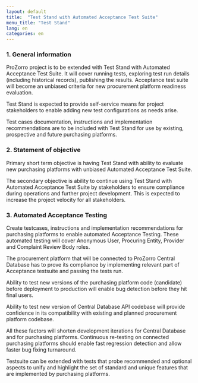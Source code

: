 ```yaml
---
layout: default
title:  "Test Stand with Automated Acceptance Test Suite"
menu_title: "Test Stand"
lang: en
categories: en
---
```


### 1. General information

ProZorro project is to be extended with Test Stand with Automated Acceptance Test Suite. It will cover running tests, exploring test run details (including historical records), publishing the results. Acceptance test suite will become an unbiased criteria for new procurement platform readiness evaluation. 

Test Stand is expected to provide self-service means for project stakeholders to enable adding new test configurations as needs arise.

Test cases documentation, instructions and implementation recommendations are to be included with Test Stand for use by existing, prospective and future purchasing platforms.

### 2. Statement of objective

Primary short term objective is having Test Stand with ability to evaluate new purchasing platforms with unbiased Automated Acceptance Test Suite.

The secondary objective is ability to continue using Test Stand with Automated Acceptance Test Suite by stakeholders to ensure compliance during operations and further project development. This is expected to increase the project velocity for all stakeholders. 

### 3. Automated Acceptance Testing

Create testcases, instructions and implementation recommendations for purchasing platforms to enable automated Acceptance Testing. These automated testing will cover Anonymous User, Procuring Entity, Provider and Complaint Review Body roles.

The procurement platform that will be connected to ProZorro Central Database has to prove its compliance by implementing relevant part of Acceptance testsuite and passing the tests run.

Ability to test new versions of the purchasing platform code (candidate) before deployment to production will enable bug detection before they hit final users.

Ability to test new version of Central Database API codebase will provide confidence in its compatibility with existing and planned procurement platform codebase.

All these factors will shorten development iterations for Central Database and for purchasing  platforms.
Continuous re-testing on connected purchasing platforms should enable fast regression detection and allow faster bug fixing turnaround.

Testsuite can be extended with tests that probe recommended and optional aspects to unify and highlight the set of standard and unique features that are implemented by purchasing platforms.